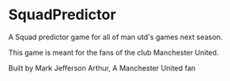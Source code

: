 # SquadPredictor
A Squad predictor game for all of man utd's games next season.

This game is meant for the fans of the club Manchester United.

Built by Mark Jefferson Arthur, A Manchester United fan
